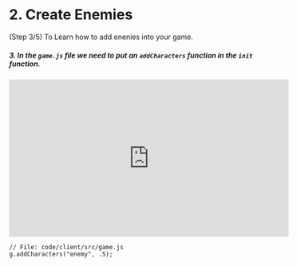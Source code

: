 # 2. Create Enemies
(Step 3/5) To Learn how to add enenies into your game.

##### 3. In the `game.js` file we need to put an `addCharacters` _function_ in the `init` _function_.

<iframe width="560" height="315" src="https://www.youtube.com/embed/3ItbPbb1ZD8" frameborder="0" allow="accelerometer; autoplay; clipboard-write; encrypted-media; gyroscope; picture-in-picture" allowfullscreen></iframe><br>

```
// File: code/client/src/game.js
g.addCharacters("enemy", .5);
```
